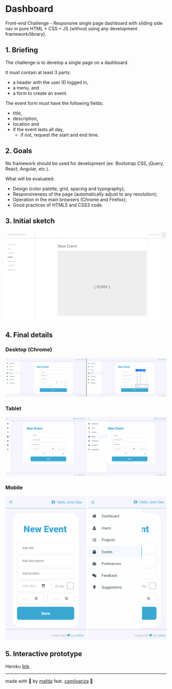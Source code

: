# Dashboard 

Front-end Challenge - Responsive single page dashboard with sliding side nav in pure HTML + CSS + JS (without using any development framework/library).

## 1. Briefing

The challenge is to develop a single page on a dashboard.

It must contain at least 3 parts: 

* a header with the user ID logged in, 
* a menu, and 
* a form to create an event.

The event form must have the following fields: 

* title, 
* description, 
* location and 
* if the event lasts all day, 
  * if not, request the start and end time.

## 2. Goals

No framework should be used for development (ex: Bootstrap CSS, jQuery, React, Angular, etc.).

What will be evaluated:

- Design (color palette, grid, spacing and typography);
- Responsiveness of the page (automatically adjust to any resolution);
- Operation in the main browsers (Chrome and Firefox);
- Good practices of HTML5 and CSS3 code.

## 3. Initial sketch

![initial sketch](img/initial_sketch.png)

## 4. Final details

### Desktop (Chrome)
  
![desktop dashboard](img/desktop_dashboard.png)

### Tablet
  
![dashboard](img/tablet_dashboard.png)

### Mobile

![dashboard](img/mobile_dashboard.png)

## 5. Interactive prototype

Heroku [link](http://mafda-dashboard-mosyle.herokuapp.com/).

---

made with 💙 by [mafda](https://mafda.github.io/) feat. [camiloariza](https://camiloarza.github.io/) 🤖 